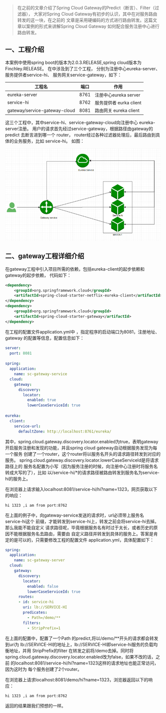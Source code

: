 > 在之前的文章介绍了Spring Cloud Gateway的Predict（断言）、Filter（过滤器），
大家对Spring Cloud Gateway有初步的认识，其中在对服务路由转发的这一块，在之前的
文章是采用硬编码的方式进行路由转发。这篇文章以案例的形式来讲解Spring Cloud Gateway
如何配合服务注册中心进行路由转发。

## 一、工程介绍
本案例中使用spring boot的版本为2.0.3.RELEASE,spring cloud版本为Finchley.RELEASE。
在中涉及到了三个工程， 分别为注册中心eureka-server、服务提供者service-hi、 
服务网关service-gateway，如下：

工程名 |	端口 |	作用
 --- | --- | ---
eureka-server |	8761 |	注册中心eureka server
service-hi |	8762 |	服务提供者 eurka client
gateway/service-gateway-cloud |	8081 |	路由网关 eureka client

这三个工程中，其中service-hi、service-gateway-cloud向注册中心 eureka-server注册。
用户的请求首先经过service-gateway，根据路径由gateway的predict 去断言进到哪一个
 router， router经过各种过滤器处理后，最后路由到具体的业务服务，比如 service-hi。
 如图：

![1](./imgs/1.png)

## 二、gateway工程详细介绍
在gateway工程中引入项目所需的依赖，包括eureka-client的起步依赖和gateway的起步依赖，
代码如下：

```xml
<dependency>
    <groupId>org.springframework.cloud</groupId>
    <artifactId>spring-cloud-starter-netflix-eureka-client</artifactId>
</dependency>
<dependency>
    <groupId>org.springframework.cloud</groupId>
    <artifactId>spring-cloud-starter-gateway</artifactId>
</dependency>
```

在工程的配置文件application.yml中 ，指定程序的启动端口为8081，注册地址、gateway
的配置等信息，配置信息如下：

```yaml
server:
  port: 8081

spring:
  application:
    name: sc-gateway-service
  cloud:
    gateway:
      discovery:
        locator:
          enabled: true
          lowerCaseServiceId: true
          
eureka:
  client:
    service-url:
      defaultZone: http://localhost:8761/eureka/
```

其中，spring.cloud.gateway.discovery.locator.enabled为true，表明gateway
开启服务注册和发现的功能，并且spring cloud gateway自动根据服务发现为每一个服务
创建了一个router，这个router将以服务名开头的请求路径转发到对应的服务。
spring.cloud.gateway.discovery.locator.lowerCaseServiceId是将请求路径上的
服务名配置为小写（因为服务注册的时候，向注册中心注册时将服务名转成大写的了），比如
以/service-hi/*的请求路径被路由转发到服务名为service-hi的服务上。

在浏览器上请求输入localhost:8081/service-hi/hi?name=1323，网页获取以下的响应：

```
hi 1323 ,i am from port:8762
```

在上面的例子中，向gateway-service发送的请求时，url必须带上服务名service-hi这个
前缀，才能转发到service-hi上，转发之前会将service-hi去掉。 那么我能不能自定义
请求路径呢，毕竟根据服务名有时过于太长，或者历史的原因不能根据服务名去路由，需要由
自定义路径并转发到具体的服务上。答案是肯定的是可以的，只需要修改工程的配置文件
application.yml，具体配置如下：

```yaml
spring:
  application:
    name: sc-gateway-server
  cloud:
    gateway:
      discovery:
        locator:
          enabled: false
          lowerCaseServiceId: true
      routes:
      - id: service-hi
        uri: lb://SERVICE-HI
        predicates:
          - Path=/demo/**
        filters:
          - StripPrefix=1
```

在上面的配置中，配置了一个Path 的predict,将以/demo/**开头的请求都会转发到uri为
lb://SERVICE-HI的地址上，lb://SERVICE-HI即service-hi服务的负载均衡地址，并用
StripPrefix的filter 在转发之前将/demo去掉。同时将
spring.cloud.gateway.discovery.locator.enabled改为false，如果不改的话，之前
的localhost:8081/service-hi/hi?name=1323这样的请求地址也能正常访问，因为这时为
每个服务创建了2个router。

在浏览器上请求localhost:8081/demo/hi?name=1323，浏览器返回以下的响应：

```
hi 1323 ,i am from port:8762
```

返回的结果跟我们预想的一样。
